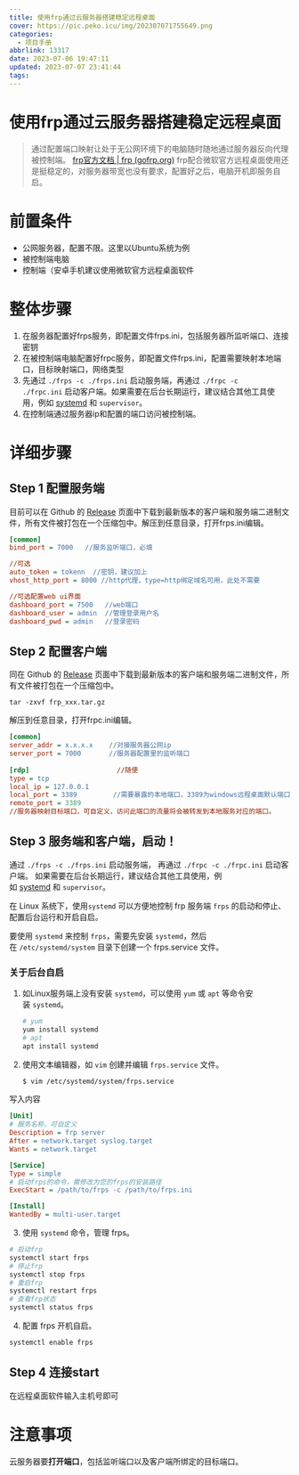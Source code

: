 ```yaml
---
title: 使用frp通过云服务器搭建稳定远程桌面
cover: https://pic.peko.icu/img/202307071755649.png
categories:
  - 项目手册
abbrlink: 13317
date: 2023-07-06 19:47:11
updated: 2023-07-07 23:41:44
tags:
---
```

# 使用frp通过云服务器搭建稳定远程桌面

>通过配置端口映射让处于无公网环境下的电脑随时随地通过服务器反向代理被控制端。
>[frp官方文档 | frp (gofrp.org)](https://gofrp.org/docs/overview/)
>frp配合微软官方远程桌面使用还是挺稳定的，对服务器带宽也没有要求，配置好之后，电脑开机即服务自启。

# 前置条件

- 公网服务器，配置不限。这里以Ubuntu系统为例
- 被控制端电脑
- 控制端（安卓手机建议使用微软官方远程桌面软件

# 整体步骤

1. 在服务器配置好frps服务，即配置文件frps.ini，包括服务器所监听端口、连接密钥
2. 在被控制端电脑配置好frpc服务，即配置文件frps.ini，配置需要映射本地端口，目标映射端口，网络类型
3. 先通过 `./frps -c ./frps.ini` 启动服务端，再通过 `./frpc -c ./frpc.ini` 启动客户端。如果需要在后台长期运行，建议结合其他工具使用，例如 [systemd](https://gofrp.org/docs/setup/systemd/) 和 `supervisor`。
4. 在控制端通过服务器ip和配置的端口访问被控制端。

# 详细步骤

## Step 1 配置服务端

目前可以在 Github 的 [Release](https://github.com/fatedier/frp/releases) 页面中下载到最新版本的客户端和服务端二进制文件，所有文件被打包在一个压缩包中。解压到任意目录，打开frps.ini编辑。
```ini
[common]
bind_port = 7000   //服务监听端口，必填

//可选
auto_token = tokenn  //密钥，建议加上
vhost_http_port = 8000 //http代理，type=http绑定域名可用，此处不需要

//可选配置web ui界面
dashboard_port = 7500   //web端口
dashboard_user = admin  //管理登录用户名
dashboard_pwd = admin   //登录密码
```

## Step 2 配置客户端

同在 Github 的 [Release](https://github.com/fatedier/frp/releases) 页面中下载到最新版本的客户端和服务端二进制文件，所有文件被打包在一个压缩包中。
```shell
tar -zxvf frp_xxx.tar.gz
```

解压到任意目录，打开frpc.ini编辑。

```ini
[common]
server_addr = x.x.x.x    //对接服务器公网ip
server_port = 7000       //服务器配置里的监听端口
    
[rdp]                      //随便
type = tcp
local_ip = 127.0.0.1
local_port = 3389         //需要暴露的本地端口，3389为windows远程桌面默认端口
remote_port = 3389        
//服务器映射目标端口，可自定义，访问此端口的流量将会被转发到本地服务对应的端口。
```

## Step 3 服务端和客户端，启动！


通过 `./frps -c ./frps.ini` 启动服务端，
再通过 `./frpc -c ./frpc.ini` 启动客户端。
如果需要在后台长期运行，建议结合其他工具使用，例如 [systemd](https://gofrp.org/docs/setup/systemd/) 和 `supervisor`。

在 Linux 系统下，使用`systemd` 可以方便地控制 frp 服务端 `frps` 的启动和停止、配置后台运行和开启自启。

要使用 `systemd` 来控制 `frps`，需要先安装 `systemd`，然后在 `/etc/systemd/system` 目录下创建一个 frps.service 文件。

### 关于后台自启
1. 如Linux服务端上没有安装 `systemd`，可以使用 `yum` 或 `apt` 等命令安装 `systemd`。
    
    ```bash
    # yum
    yum install systemd
    # apt
    apt install systemd
    ```
    
2. 使用文本编辑器，如 `vim` 创建并编辑 `frps.service` 文件。
    
    ```bash
    $ vim /etc/systemd/system/frps.service
    ```
    
写入内容
    
```ini
[Unit]
# 服务名称，可自定义
Description = frp server
After = network.target syslog.target
Wants = network.target

[Service]
Type = simple
# 启动frps的命令，需修改为您的frps的安装路径
ExecStart = /path/to/frps -c /path/to/frps.ini

[Install]
WantedBy = multi-user.target 
```

3. 使用 `systemd` 命令，管理 frps。
    
```bash
# 启动frp
systemctl start frps
# 停止frp
systemctl stop frps
# 重启frp
systemctl restart frps
# 查看frp状态
systemctl status frps
```
    
4. 配置 frps 开机自启。
    
```bash
systemctl enable frps
```



## Step 4 连接start

在远程桌面软件输入主机号即可


# 注意事项

云服务器要**打开端口**，包括监听端口以及客户端所绑定的目标端口。


